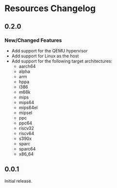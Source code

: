 # Resources Changelog

## 0.2.0

### New/Changed Features

* Add support for the QEMU hypervisor
* Add support for Linux as the host
* Add support for the following target architectures:
    * aarch64
    * alpha
    * arm
    * hppa
    * i386
    * m68k
    * mips
    * mips64
    * mips64el
    * mipsel
    * ppc
    * ppc64
    * riscv32
    * riscv64
    * s390x
    * sparc
    * sparc64
    * x86_64

## 0.0.1

Initial release.
